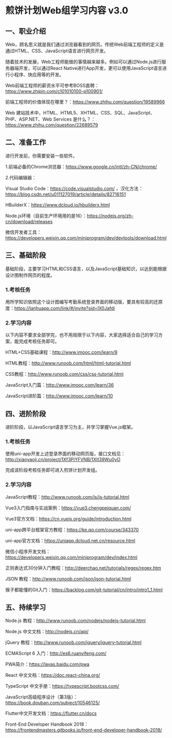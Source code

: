 # 煎饼计划Web组学习内容 v3.0

## 一、职业介绍

Web，顾名思义就是我们通过浏览器看到的网页。传统Web前端工程师的定义是通过HTML、CSS、JavaScript语言进行网页开发。

随着技术的发展，Web工程师能做的事情越来越多。例如可以通过Node.js进行服务器端开发，可以通过React Native进行App开发，更可以使用JavaScript语言进行小程序、快应用等的开发。

Web前端工程师的薪资水平可参考BOSS直聘：https://www.zhipin.com/c101010100-p100901/

前端工程师的价值体现在哪里？：https://www.zhihu.com/question/19589966

Web 建站技术中，HTML、HTML5、XHTML、CSS、SQL、JavaScript、PHP、ASP.NET、Web Services 是什么？：https://www.zhihu.com/question/22689579

## 二、准备工作

进行开发前，你需要安装一些软件。

1.前端必备的Chrome浏览器：https://www.google.cn/intl/zh-CN/chrome/

2.代码编辑器：

Visual Studio Code：https://code.visualstudio.com/ ，汉化方法：https://blog.csdn.net/u011127019/article/details/82716151

HBuilderX：https://www.dcloud.io/hbuilderx.html

Node.js环境（目前生产环境用的是16）：https://nodejs.org/zh-cn/download/releases

微信开发者工具：https://developers.weixin.qq.com/miniprogram/dev/devtools/download.html

## 三、基础阶段

基础阶段，主要学习HTML和CSS语言，以及JavaScript基础知识，以达到能根据设计图制作网页的程度。

### 1.考核任务

用所学知识依照这个设计图编写考勤系统登录界面的移动版，要具有较高的还原度：https://lanhuapp.com/link/#/invite?sid=lX0Jafdi

### 2.学习内容

以下内容不要求全部学完，也不用局限于以下内容，大家选择适合自己的学习方案，能完成考核任务即可。

HTML+CSS基础课程：http://www.imooc.com/learn/9

HTML教程：http://www.runoob.com/html/html-tutorial.html

CSS教程：http://www.runoob.com/css/css-tutorial.html

JavaScript入门篇：http://www.imooc.com/learn/36

JavaScript进阶篇：http://www.imooc.com/learn/10

## 四、进阶阶段

进阶阶段，以JavaScript语言学习为主，并学习掌握Vue.js框架。

### 1.考核任务

使用uni-app开发上述登录界面的移动网页版，接口文档见：http://xiaoyaoji.cn/project/1Xf3PiYFVNB/1Xlt39Wu0yO

完成该阶段考核任务即可进入煎饼计划开发组。

### 2.学习内容

JavaScript教程：http://www.runoob.com/js/js-tutorial.html

Vue3入门指南与实战案例：https://vue3.chengpeiquan.com/

Vue3官方文档：https://cn.vuejs.org/guide/introduction.html

uni-app跨平台框架官方教程：https://ke.qq.com/course/343370

uni-app官方文档：https://uniapp.dcloud.net.cn/resource.html

微信小程序开发文档：https://developers.weixin.qq.com/miniprogram/dev/index.html

正则表达式30分钟入门教程：http://deerchao.net/tutorials/regex/regex.htm

JSON 教程：http://www.runoob.com/json/json-tutorial.html

猴子都能懂的Git入门：https://backlog.com/git-tutorial/cn/intro/intro1_1.html

## 五、持续学习

Node.js 教程：http://www.runoob.com/nodejs/nodejs-tutorial.html

Node.js 中文文档：http://nodejs.cn/api/

jQuery 教程：http://www.runoob.com/jquery/jquery-tutorial.html

ECMAScript 6 入门：http://es6.ruanyifeng.com/

PWA简介：https://lavas.baidu.com/pwa

React 中文文档：https://doc.react-china.org/

TypeScript 中文手册：https://typescript.bootcss.com/

JavaScript高级程序设计（第3版）：https://book.douban.com/subject/10546125/

Flutter中文开发文档：https://flutter.cn/docs

Front-End Developer Handbook 2018：https://frontendmasters.gitbooks.io/front-end-developer-handbook-2018/
